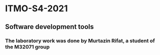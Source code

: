 # ITMO-S4-2021
## Software development tools
### The laboratory work was done by Murtazin Rifat, a student of the M32071 group
